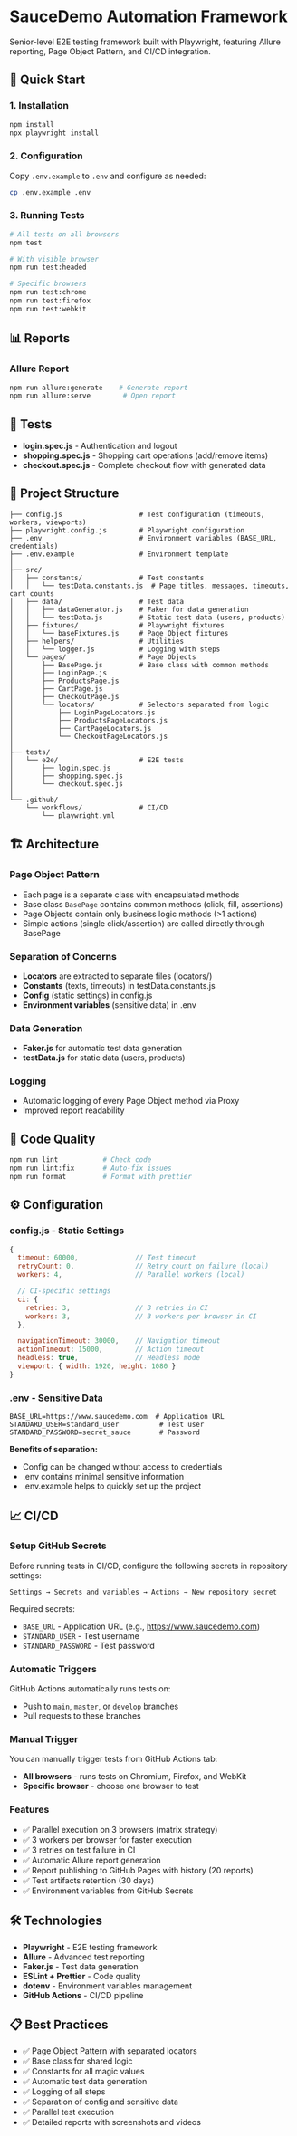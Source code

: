 # SauceDemo Automation Framework

Senior-level E2E testing framework built with Playwright, featuring Allure reporting, Page Object Pattern, and CI/CD integration.

## 🚀 Quick Start

### 1. Installation

```bash
npm install
npx playwright install
```

### 2. Configuration

Copy `.env.example` to `.env` and configure as needed:

```bash
cp .env.example .env
```

### 3. Running Tests

```bash
# All tests on all browsers
npm test

# With visible browser
npm run test:headed

# Specific browsers
npm run test:chrome
npm run test:firefox
npm run test:webkit
```

## 📊 Reports

### Allure Report

```bash
npm run allure:generate    # Generate report
npm run allure:serve        # Open report
```

## 🧪 Tests

- **login.spec.js** - Authentication and logout
- **shopping.spec.js** - Shopping cart operations (add/remove items)
- **checkout.spec.js** - Complete checkout flow with generated data

## 📁 Project Structure

```
├── config.js                   # Test configuration (timeouts, workers, viewports)
├── playwright.config.js        # Playwright configuration
├── .env                        # Environment variables (BASE_URL, credentials)
├── .env.example                # Environment template
│
├── src/
│   ├── constants/              # Test constants
│   │   └── testData.constants.js  # Page titles, messages, timeouts, cart counts
│   ├── data/                   # Test data
│   │   ├── dataGenerator.js    # Faker for data generation
│   │   └── testData.js         # Static test data (users, products)
│   ├── fixtures/               # Playwright fixtures
│   │   └── baseFixtures.js     # Page Object fixtures
│   ├── helpers/                # Utilities
│   │   └── logger.js           # Logging with steps
│   └── pages/                  # Page Objects
│       ├── BasePage.js         # Base class with common methods
│       ├── LoginPage.js
│       ├── ProductsPage.js
│       ├── CartPage.js
│       ├── CheckoutPage.js
│       └── locators/           # Selectors separated from logic
│           ├── LoginPageLocators.js
│           ├── ProductsPageLocators.js
│           ├── CartPageLocators.js
│           └── CheckoutPageLocators.js
│
├── tests/
│   └── e2e/                    # E2E tests
│       ├── login.spec.js
│       ├── shopping.spec.js
│       └── checkout.spec.js
│
└── .github/
    └── workflows/              # CI/CD
        └── playwright.yml
```

## 🏗️ Architecture

### Page Object Pattern

- Each page is a separate class with encapsulated methods
- Base class `BasePage` contains common methods (click, fill, assertions)
- Page Objects contain only business logic methods (>1 actions)
- Simple actions (single click/assertion) are called directly through BasePage

### Separation of Concerns

- **Locators** are extracted to separate files (locators/)
- **Constants** (texts, timeouts) in testData.constants.js
- **Config** (static settings) in config.js
- **Environment variables** (sensitive data) in .env

### Data Generation

- **Faker.js** for automatic test data generation
- **testData.js** for static data (users, products)

### Logging

- Automatic logging of every Page Object method via Proxy
- Improved report readability

## 🔧 Code Quality

```bash
npm run lint           # Check code
npm run lint:fix       # Auto-fix issues
npm run format         # Format with prettier
```

## ⚙️ Configuration

### config.js - Static Settings

```javascript
{
  timeout: 60000,              // Test timeout
  retryCount: 0,               // Retry count on failure (local)
  workers: 4,                  // Parallel workers (local)

  // CI-specific settings
  ci: {
    retries: 3,                // 3 retries in CI
    workers: 3,                // 3 workers per browser in CI
  },

  navigationTimeout: 30000,    // Navigation timeout
  actionTimeout: 15000,        // Action timeout
  headless: true,              // Headless mode
  viewport: { width: 1920, height: 1080 }
}
```

### .env - Sensitive Data

```env
BASE_URL=https://www.saucedemo.com  # Application URL
STANDARD_USER=standard_user          # Test user
STANDARD_PASSWORD=secret_sauce       # Password
```

**Benefits of separation:**

- Config can be changed without access to credentials
- .env contains minimal sensitive information
- .env.example helps to quickly set up the project

## 📈 CI/CD

### Setup GitHub Secrets

Before running tests in CI/CD, configure the following secrets in repository settings:

```
Settings → Secrets and variables → Actions → New repository secret
```

Required secrets:

- `BASE_URL` - Application URL (e.g., https://www.saucedemo.com)
- `STANDARD_USER` - Test username
- `STANDARD_PASSWORD` - Test password

### Automatic Triggers

GitHub Actions automatically runs tests on:

- Push to `main`, `master`, or `develop` branches
- Pull requests to these branches

### Manual Trigger

You can manually trigger tests from GitHub Actions tab:

- **All browsers** - runs tests on Chromium, Firefox, and WebKit
- **Specific browser** - choose one browser to test

### Features

- ✅ Parallel execution on 3 browsers (matrix strategy)
- ✅ 3 workers per browser for faster execution
- ✅ 3 retries on test failure in CI
- ✅ Automatic Allure report generation
- ✅ Report publishing to GitHub Pages with history (20 reports)
- ✅ Test artifacts retention (30 days)
- ✅ Environment variables from GitHub Secrets

## 🛠️ Technologies

- **Playwright** - E2E testing framework
- **Allure** - Advanced test reporting
- **Faker.js** - Test data generation
- **ESLint + Prettier** - Code quality
- **dotenv** - Environment variables management
- **GitHub Actions** - CI/CD pipeline

## 📋 Best Practices

- ✅ Page Object Pattern with separated locators
- ✅ Base class for shared logic
- ✅ Constants for all magic values
- ✅ Automatic test data generation
- ✅ Logging of all steps
- ✅ Separation of config and sensitive data
- ✅ Parallel test execution
- ✅ Detailed reports with screenshots and videos
